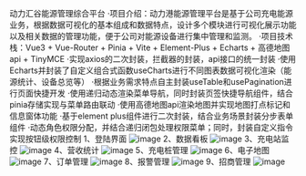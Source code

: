 动力汇谷能源管理综合平台
·项目介绍：动力港能源管理平台是基于公司充电能源业务，根据数据可视化的基本组成和数据特点，设计多个模块进行可视化展示功能以及相关数据的管理功能，便于公司对能源设备进行集中管理和监测。
·项目技术栈：Vue3 + Vue-Router + Pinia + Vite + Element-Plus + Echarts + 高德地图api + TinyMCE
·实现axios的二次封装，拦截器的封装，api接口的统一封装
·使用Echarts并封装了自定义组合式函数useCharts进行不同图表数据可视化渲染（能源统计、设备总览等）
·根据业务需求特点自主封装useTable和usePagination进行页面快捷开发
·使用递归动态渲染菜单导航，同时封装页签快捷导航组件，结合pinia存储实现与菜单路由联动
·使用高德地图api渲染地图并实现地图打点标记和信息窗体功能
·基于element plus组件进行二次封装，结合业务场景封装分步表单组件
·动态角色权限分配，并结合递归闭包处理权限菜单；同时，封装自定义指令实现按钮级权限控制
1、登陆界面
![image](https://github.com/user-attachments/assets/75cc8995-3d7d-4350-a628-83d0497d3467)
2、数据看板
![image](https://github.com/user-attachments/assets/37e6c7e8-7f3d-4dfd-9372-6e4c3bdc4fe0)
3、充电站监控
![image](https://github.com/user-attachments/assets/4f4b4b45-f8f4-4f2e-b790-028b5c52a9e3)
4、营收统计
![image](https://github.com/user-attachments/assets/a0c5a257-a1cc-4993-bb31-9bf3b04ab17c)
5、充电桩管理
![image](https://github.com/user-attachments/assets/35fe709f-5c13-4d2d-b3dd-e496abe58193)
6、电子地图
![image](https://github.com/user-attachments/assets/ce0a47d1-4c35-4ac5-853e-237cf5068602)
7、订单管理
![image](https://github.com/user-attachments/assets/fd425f42-b58a-4596-85f2-9580c3a987ce)
8、报警管理
![image](https://github.com/user-attachments/assets/081adbfa-42d6-49c8-8dfe-57b80df77ed4)
9、招商管理
![image](https://github.com/user-attachments/assets/4c0c2f48-e97d-4bef-a994-e7ca11c763df)

